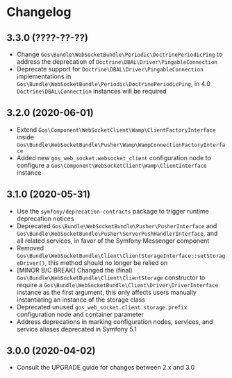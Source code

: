 # Changelog

## 3.3.0 (????-??-??)

- Change `Gos\Bundle\WebSocketBundle\Periodic\DoctrinePeriodicPing` to address the deprecation of `Doctrine\DBAL\Driver\PingableConnection`
- Deprecate support for `Doctrine\DBAL\Driver\PingableConnection` implementations in `Gos\Bundle\WebSocketBundle\Periodic\DoctrinePeriodicPing`, in 4.0 `Doctrine\DBAL\Connection` instances will be required

## 3.2.0 (2020-06-01)

- Extend `Gos\Component\WebSocketClient\Wamp\ClientFactoryInterface` inside `Gos\Bundle\WebSocketBundle\Pusher\Wamp\WampConnectionFactoryInterface`
- Added new `gos_web_socket.websocket_client` configuration node to configure a `Gos\Component\WebSocketClient\Wamp\ClientInterface` instance

## 3.1.0 (2020-05-31)

- Use the `symfony/deprecation-contracts` package to trigger runtime deprecation notices
- Deprecated `Gos\Bundle\WebSocketBundle\Pusher\PusherInterface` and `Gos\Bundle\WebSocketBundle\Pusher\ServerPushHandlerInterface`, and all related services, in favor of the Symfony Messenger component
- Removed `Gos\Bundle\WebSocketBundle\Client\ClientStorageInterface::setStorageDriver()`, this method should no longer be relied on
- [MINOR B/C BREAK] Changed the (final) `Gos\Bundle\WebSocketBundle\Client\ClientStorage` constructor to require a `Gos\Bundle\WebSocketBundle\Client\Driver\DriverInterface` instance as the first argument, this only affects users manually instantiating an instance of the storage class
- Deprecated unused `gos_web_socket.client.storage.prefix` configuration node and container parameter
- Address deprecations in marking configuration nodes, services, and service aliases deprecated in Symfony 5.1

## 3.0.0 (2020-04-02)

- Consult the UPGRADE guide for changes between 2.x and 3.0
